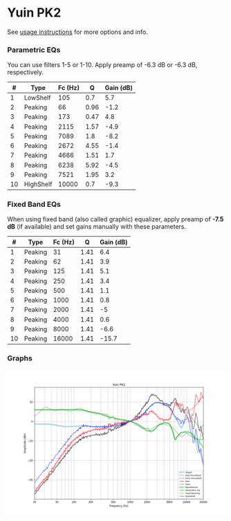 # Yuin PK2
See [usage instructions](https://github.com/jaakkopasanen/AutoEq#usage) for more options and info.

### Parametric EQs
You can use filters 1-5 or 1-10. Apply preamp of -6.3 dB or -6.3 dB, respectively.

|   # | Type      |   Fc (Hz) |    Q |   Gain (dB) |
|-----|-----------|-----------|------|-------------|
|   1 | LowShelf  |       105 | 0.7  |         5.7 |
|   2 | Peaking   |        66 | 0.96 |        -1.2 |
|   3 | Peaking   |       173 | 0.47 |         4.8 |
|   4 | Peaking   |      2115 | 1.57 |        -4.9 |
|   5 | Peaking   |      7089 | 1.8  |        -8.2 |
|   6 | Peaking   |      2672 | 4.55 |        -1.4 |
|   7 | Peaking   |      4666 | 1.51 |         1.7 |
|   8 | Peaking   |      6238 | 5.92 |        -4.5 |
|   9 | Peaking   |      7521 | 1.95 |         3.2 |
|  10 | HighShelf |     10000 | 0.7  |        -9.3 |

### Fixed Band EQs
When using fixed band (also called graphic) equalizer, apply preamp of **-7.5 dB** (if available) and set gains manually with these parameters.

|   # | Type    |   Fc (Hz) |    Q |   Gain (dB) |
|-----|---------|-----------|------|-------------|
|   1 | Peaking |        31 | 1.41 |         6.4 |
|   2 | Peaking |        62 | 1.41 |         3.9 |
|   3 | Peaking |       125 | 1.41 |         5.1 |
|   4 | Peaking |       250 | 1.41 |         3.4 |
|   5 | Peaking |       500 | 1.41 |         1.1 |
|   6 | Peaking |      1000 | 1.41 |         0.8 |
|   7 | Peaking |      2000 | 1.41 |        -5   |
|   8 | Peaking |      4000 | 1.41 |         0.6 |
|   9 | Peaking |      8000 | 1.41 |        -6.6 |
|  10 | Peaking |     16000 | 1.41 |       -15.7 |

### Graphs
![](./Yuin%20PK2.png)
